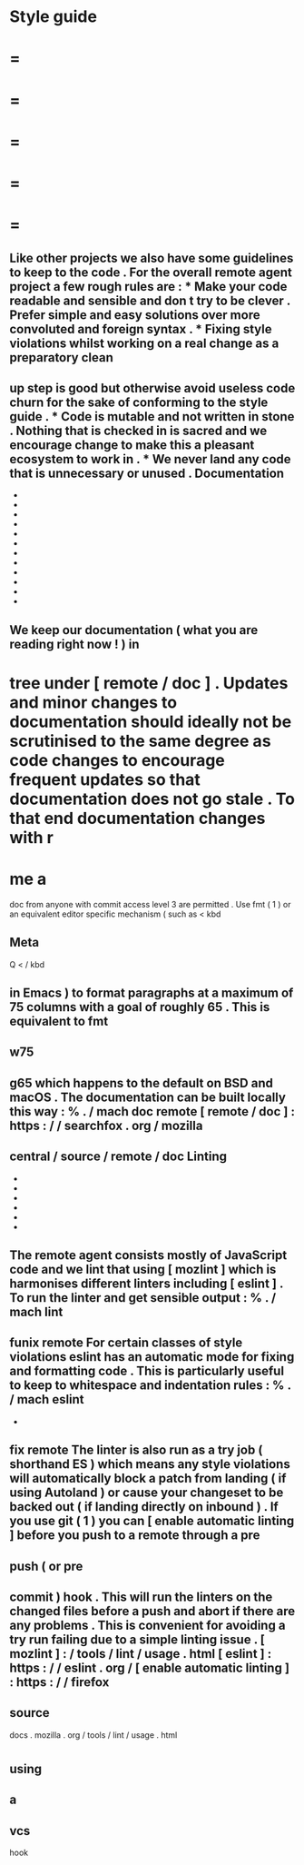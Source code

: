 Style
guide
=
=
=
=
=
=
=
=
=
=
=
Like
other
projects
we
also
have
some
guidelines
to
keep
to
the
code
.
For
the
overall
remote
agent
project
a
few
rough
rules
are
:
*
Make
your
code
readable
and
sensible
and
don
t
try
to
be
clever
.
Prefer
simple
and
easy
solutions
over
more
convoluted
and
foreign
syntax
.
*
Fixing
style
violations
whilst
working
on
a
real
change
as
a
preparatory
clean
-
up
step
is
good
but
otherwise
avoid
useless
code
churn
for
the
sake
of
conforming
to
the
style
guide
.
*
Code
is
mutable
and
not
written
in
stone
.
Nothing
that
is
checked
in
is
sacred
and
we
encourage
change
to
make
this
a
pleasant
ecosystem
to
work
in
.
*
We
never
land
any
code
that
is
unnecessary
or
unused
.
Documentation
-
-
-
-
-
-
-
-
-
-
-
-
-
We
keep
our
documentation
(
what
you
are
reading
right
now
!
)
in
-
tree
under
[
remote
/
doc
]
.
Updates
and
minor
changes
to
documentation
should
ideally
not
be
scrutinised
to
the
same
degree
as
code
changes
to
encourage
frequent
updates
so
that
documentation
does
not
go
stale
.
To
that
end
documentation
changes
with
r
=
me
a
=
doc
from
anyone
with
commit
access
level
3
are
permitted
.
Use
fmt
(
1
)
or
an
equivalent
editor
specific
mechanism
(
such
as
<
kbd
>
Meta
-
Q
<
/
kbd
>
in
Emacs
)
to
format
paragraphs
at
a
maximum
of
75
columns
with
a
goal
of
roughly
65
.
This
is
equivalent
to
fmt
-
w75
-
g65
which
happens
to
the
default
on
BSD
and
macOS
.
The
documentation
can
be
built
locally
this
way
:
%
.
/
mach
doc
remote
[
remote
/
doc
]
:
https
:
/
/
searchfox
.
org
/
mozilla
-
central
/
source
/
remote
/
doc
Linting
-
-
-
-
-
-
-
The
remote
agent
consists
mostly
of
JavaScript
code
and
we
lint
that
using
[
mozlint
]
which
is
harmonises
different
linters
including
[
eslint
]
.
To
run
the
linter
and
get
sensible
output
:
%
.
/
mach
lint
-
funix
remote
For
certain
classes
of
style
violations
eslint
has
an
automatic
mode
for
fixing
and
formatting
code
.
This
is
particularly
useful
to
keep
to
whitespace
and
indentation
rules
:
%
.
/
mach
eslint
-
-
fix
remote
The
linter
is
also
run
as
a
try
job
(
shorthand
ES
)
which
means
any
style
violations
will
automatically
block
a
patch
from
landing
(
if
using
Autoland
)
or
cause
your
changeset
to
be
backed
out
(
if
landing
directly
on
inbound
)
.
If
you
use
git
(
1
)
you
can
[
enable
automatic
linting
]
before
you
push
to
a
remote
through
a
pre
-
push
(
or
pre
-
commit
)
hook
.
This
will
run
the
linters
on
the
changed
files
before
a
push
and
abort
if
there
are
any
problems
.
This
is
convenient
for
avoiding
a
try
run
failing
due
to
a
simple
linting
issue
.
[
mozlint
]
:
/
tools
/
lint
/
usage
.
html
[
eslint
]
:
https
:
/
/
eslint
.
org
/
[
enable
automatic
linting
]
:
https
:
/
/
firefox
-
source
-
docs
.
mozilla
.
org
/
tools
/
lint
/
usage
.
html
#
using
-
a
-
vcs
-
hook
